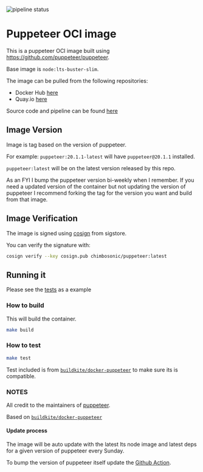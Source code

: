 ![pipeline status](https://github.com/chimbosonic/puppeteer-container/actions/workflows/main.yml/badge.svg?branch=main)
# Puppeteer OCI image


This is a puppeteer OCI image built using https://github.com/puppeteer/puppeteer.

Base image is `node:lts-buster-slim`.

The image can be pulled from the following repositories:
- Docker Hub [here](https://hub.docker.com/repository/docker/chimbosonic/puppeteer)
- Quay.io [here](https://quay.io/repository/chimbosonic/puppeteer)

Source code and pipeline can be found [here](https://github.com/chimbosonic/puppeteer-container)

## Image Version

Image is tag based on the version of puppeteer.

For example: `puppeteer:20.1.1-latest` will have `puppeteer@20.1.1` installed.

`puppeteer:latest` will be on the latest version released by this repo.

As an FYI I bump the puppeteer version bi-weekly when I remember. If you need a updated version of the container but not updating the version of puppeteer I recommend forking the tag for the version you want and build from that image.

## Image Verification

The image is signed using [cosign](https://github.com/sigstore/cosign) from sigstore.

You can verify the signature with:

```bash
cosign verify --key cosign.pub chimbosonic/puppeteer:latest
```

## Running it

Please see the [tests](./tests/README.md) as a example 

### How to build

This will build the container.

```bash
make build
```

### How to test

```bash
make test
```

Test included is from [`buildkite/docker-puppeteer`](https://github.com/buildkite/docker-puppeteer) to make sure its is compatible.

### NOTES
All credit to the maintainers of [puppeteer](https://github.com/puppeteer/puppeteer).

Based on [`buildkite/docker-puppeteer`](https://github.com/buildkite/docker-puppeteer)

#### Update process

The image will be auto update with the latest lts node image and latest deps for a given version of puppeteer every Sunday.

To bump the version of puppeteer itself update the [Github Action](./.github/workflows/main.yml).

